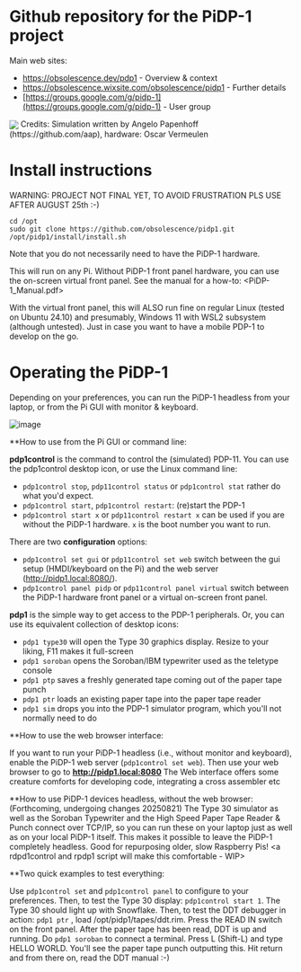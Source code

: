 # Github repository for the PiDP-1 project

Main web sites:

- https://obsolescence.dev/pdp1 - Overview & context
- https://obsolescence.wixsite.com/obsolescence/pidp1 - Further details
- [https://groups.google.com/g/pidp-1](https://groups.google.com/g/pidp-1) - User group

<img src="https://github.com/user-attachments/assets/8e383528-861b-4829-8799-4ecbf265fde4" align="center" />
Credits: Simulation written by Angelo Papenhoff (https://github.com/aap), hardware: Oscar Vermeulen

# Install instructions

WARNING: PROJECT NOT FINAL YET, TO AVOID FRUSTRATION PLS USE AFTER AUGUST 25th :-)

    cd /opt
    sudo git clone https://github.com/obsolescence/pidp1.git
    /opt/pidp1/install/install.sh

Note that you do not necessarily need to have the PiDP-1 hardware. 

This will run on any Pi. Without PiDP-1 front panel hardware, you can use the on-screen virtual front panel. See the manual for a how-to: <PiDP-1_Manual.pdf>

With the virtual front panel, this will ALSO run fine on regular Linux (tested on Ubuntu 24.10) and presumably, Windows 11 with WSL2 subsystem (although untested). Just in case you want to have a mobile PDP-1 to develop on the go.

# Operating the PiDP-1

Depending on your preferences, you can run the PiDP-1 headless from your laptop, or from the Pi GUI with monitor & keyboard.

![image](https://github.com/user-attachments/assets/e80a1c29-a8c9-4a50-a3a8-43e7163490fb)

**How to use from the Pi GUI or command line:

**pdp1control** is the command to control the (simulated) PDP-11. You can use the pdp1control desktop icon, or use the Linux command line:

- `pdp1control stop`, `pdp11control status` or `pdp1control stat` rather do what you'd expect.
- `pdp1control start`, `pdp1control restart`: (re)start the PDP-1
- `pdp1control start x` or `pdp11control restart x` can be used if you are without the PiDP-1 hardware. `x` is the boot number you want to run.

There are two **configuration** options:

- `pdp1control set gui` or `pdp11control set web` switch between the gui setup (HMDI/keyboard on the Pi) and the web server (http://pidp1.local:8080/).
- `pdp1control panel pidp` or `pdp11control panel virtual` switch between the PiDP-1 hardware front panel or a virtual on-screen front panel.

**pdp1** is the simple way to get access to the PDP-1 peripherals. Or, you can use its equivalent collection of desktop icons:

- `pdp1 type30` will open the Type 30 graphics display. Resize to your liking, F11 makes it full-screen
- `pdp1 soroban` opens the Soroban/IBM typewriter used as the teletype console
- `pdp1 ptp` saves a freshly generated tape coming out of the paper tape punch
- `pdp1 ptr` loads an existing paper tape into the paper tape reader
- `pdp1 sim` drops you into the PDP-1 simulator program, which you'll not normally need to do

**How to use the web browser interface:

If you want to run your PiDP-1 headless (i.e., without monitor and keyboard), enable the PiDP-1 web server (`pdp1control set web`). Then use your web browser to go to **http://pidp1.local:8080**
The Web interface offers some creature comforts for developing code, integrating a cross assembler etc

**How to use PiDP-1 devices headless, without the web browser:
(Forthcoming, undergoing changes 20250821)
The Type 30 simulator as well as the Soroban Typewriter and the High Speed Paper Tape Reader & Punch connect over TCP/IP, so you can run these on your laptop just as well as on your local PiDP-1 itself. This makes it possible to leave the PiDP-1 completely headless. Good for repurposing older, slow Raspberry Pis!
<a rdpd1control and rpdp1 script will make this comfortable - WIP>

**Two quick examples to test everything:

Use `pdp1control set` and `pdp1control panel` to configure to your preferences.
Then, to test the Type 30 display:
`pdp1control start 1`. The Type 30 should light up with Snowflake.
Then, to test the DDT debugger in action:
`pdp1 ptr` , load /opt/pidp1/tapes/ddt.rim. Press the READ IN switch on the front panel. After the paper tape has been read, DDT is up and running.
Do `pdp1 soroban` to connect a terminal. Press L (Shift-L) and type HELLO WORLD. You'll see the paper tape punch outputting this. Hit return and from there on, read the DDT manual :-)
